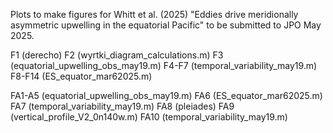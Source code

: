 Plots to make figures for Whitt et al. (2025) "Eddies drive meridionally asymmetric upwelling in the equatorial Pacific" to be submitted to JPO May 2025.

F1 (derecho)
F2 (wyrtki_diagram_calculations.m)
F3 (equatorial_upwelling_obs_may19.m)
F4-F7 (temporal_variability_may19.m)
F8-F14 (ES_equator_mar62025.m)

FA1-A5 (equatorial_upwelling_obs_may19.m)
FA6 (ES_equator_mar62025.m)
FA7 (temporal_variability_may19.m)
FA8 (pleiades)
FA9 (vertical_profile_V2_0n140w.m)
FA10 (temporal_variability_may19.m)
